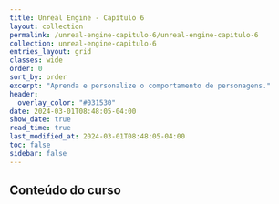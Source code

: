 ```yaml
---
title: Unreal Engine - Capítulo 6
layout: collection
permalink: /unreal-engine-capitulo-6/unreal-engine-capitulo-6
collection: unreal-engine-capitulo-6
entries_layout: grid
classes: wide
order: 0
sort_by: order
excerpt: "Aprenda e personalize o comportamento de personagens."
header:
  overlay_color: "#031530"
date: 2024-03-01T08:48:05-04:00
show_date: true
read_time: true
last_modified_at: 2024-03-01T08:48:05-04:00
toc: false
sidebar: false
---
```


## Conteúdo do curso
